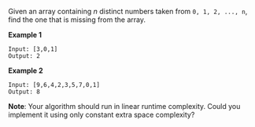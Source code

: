 Given an array containing *n* distinct numbers taken from `0, 1, 2, ..., n`, find the one that is missing from the array.

**Example 1**

```
Input: [3,0,1]
Output: 2

```

**Example 2**

```
Input: [9,6,4,2,3,5,7,0,1]
Output: 8

```

**Note**:
Your algorithm should run in linear runtime complexity. Could you implement it using only constant extra space complexity?